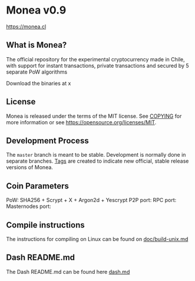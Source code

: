 Monea v0.9
===============================


https://monea.cl


What is Monea?
----------------

The official repository for the experimental cryptocurrency made in Chile, with support
for instant transactions, private transactions and secured by 5 separate PoW algorithms

Download the binaries at x


License
-------

Monea is released under the terms of the MIT license. See [COPYING](COPYING) for more
information or see https://opensource.org/licenses/MIT.

Development Process
-------------------

The `master` branch is meant to be stable. Development is normally done in separate branches.
[Tags](https://github.com/monea/monea/tags) are created to indicate new official,
stable release versions of Monea.

Coin Parameters
-------

PoW: SHA256 + Scrypt + X + Argon2d + Yescrypt
P2P port:
RPC port:
Masternodes port:


Compile instructions
-------

The instructions for compiling on Linux can be found on [doc/build-unix.md](doc/build-unix.md)

Dash README.md
-------

The Dash README.md can be found here [dash.md](dash.md)

